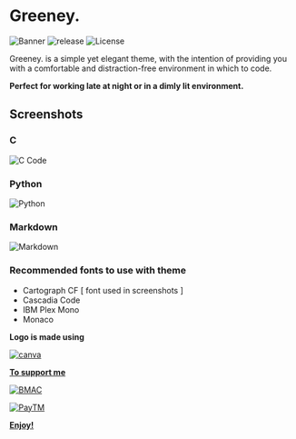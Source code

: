 # **Greeney.** 
<img src ="https://i.imgur.com/C6JBool.png" alt = "Banner">

<img src= "https://img.shields.io/github/release-date/lakshaybhushan/greeney-theme" alt= "release">

<img src = "https://img.shields.io/github/license/lakshaybhushan/greeney-theme" alt ="License">

Greeney. is a simple yet elegant theme, with the intention of providing you with a comfortable and distraction-free environment in which to code.

**Perfect for working late at night or in a dimly lit environment.**

## Screenshots
### C
<img src="https://i.imgur.com/CK45G6H.png" alt="C Code">

### Python
<img src ="https://i.imgur.com/aMKxbv0.png" alt="Python" >

### Markdown
<img src ="https://i.imgur.com/xWYBdPD.png" alt="Markdown" >

### Recommended fonts to use with theme
- Cartograph CF   [ font used in screenshots ] 
- Cascadia Code
- IBM Plex Mono
- Monaco

**Logo is made using**

<a href="https://www.canva.com/"><img alt="canva" src="https://img.shields.io/badge/Canva-%2300C4CC.svg?style=for-the-badge&logo=Canva&logoColor=white">

**To support me**

<a href="https://www.buymeacoffee.com/lakshaybhushan"><img alt="BMAC" src="https://img.shields.io/badge/Buy%20Me%20a%20Coffee-ffdd00?style=for-the-badge&logo=buy-me-a-coffee&logoColor=black">

<a href="https://github.com/lakshaybhushan/greeney-theme/blob/main/Images/PayTM.jpg"><img alt="PayTM" src ="https://img.shields.io/badge/Paytm-1C2C94?style=for-the-badge&logo=paytm&logoColor=05BAF3">


**Enjoy!**
